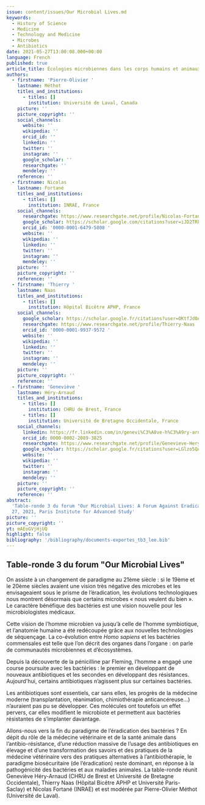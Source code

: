 ```yaml
---
issue: content/issues/Our Microbial Lives.md
keywords:
  - History of Science
  - Medicine
  - Technology and Medicine
  - Microbes
  - Antibiotics
date: 2021-05-27T13:00:08.000+00:00
language: French
published: true
article_title: Écologies microbiennes dans les corps humains et animaux
authors:
  - firstname: 'Pierre-Olivier '
    lastname: Méthot
    titles_and_institutions:
      - titles: []
        institution: Université de Laval, Canada
    picture: ''
    picture_copyright: ''
    social_channels:
      website: ''
      wikipedia: ''
      orcid_id: ''
      linkedin: ''
      twitter: ''
      instagram: ''
      google_scholar: ''
      researchgate: ''
      mendeley: ''
    reference: ''
  - firstname: Nicolas
    lastname: Fortané
    titles_and_institutions:
      - titles: []
        institution: INRAE, France
    social_channels:
      researchgate: https://www.researchgate.net/profile/Nicolas-Fortane
      google_scholar: https://scholar.google.com/citations?user=iJD2TRkAAAAJ&hl=fr
      orcid_id: '0000-0001-6479-5808 '
      website: ''
      wikipedia: ''
      linkedin: ''
      twitter: ''
      instagram: ''
      mendeley: ''
    picture: ''
    picture_copyright: ''
    reference: ''
  - firstname: 'Thierry '
    lastname: Naas
    titles_and_institutions:
      - titles: []
        institution: Hôpital Bicêtre APHP, France
    social_channels:
      google_scholar: https://scholar.google.fr/citations?user=OKtfJd0AAAAJ&hl=fr
      researchgate: https://www.researchgate.net/profile/Thierry-Naas
      orcid_id: '0000-0001-9937-9572 '
      website: ''
      wikipedia: ''
      linkedin: ''
      twitter: ''
      instagram: ''
      mendeley: ''
    picture: ''
    picture_copyright: ''
    reference: ''
  - firstname: 'Geneviève '
    lastname: Héry-Arnaud
    titles_and_institutions:
      - titles: []
        institution: CHRU de Brest, France
      - titles: []
        institution: Université de Bretagne Occidentale, France
    social_channels:
      linkedin: https://fr.linkedin.com/in/genevi%C3%A8ve-h%C3%A9ry-arnaud-aa695314a
      orcid_id: 0000-0002-2089-3825
      researchgate: https://www.researchgate.net/profile/Genevieve-Hery-Arnaud
      google_scholar: https://scholar.google.fr/citations?user=LGlzo5QAAAAJ&hl=fr
      website: ''
      wikipedia: ''
      twitter: ''
      instagram: ''
      mendeley: ''
    picture: ''
    picture_copyright: ''
    reference: ''
abstract:
  'Table-ronde 3 du forum "Our Microbial Lives: A Forum Against Eradication",  May
  27, 2021, Paris Institute for Advanced Study'
picture: ''
picture_copyright: ''
yt: mAEoGVjHjUQ
highlight: false
bibliography: '/bibliography/documents-exportes_tb3_lee.bib'
---
```


## Table-ronde 3 du forum "Our Microbial Lives"

On assiste à un changement de paradigme au 21ème siècle : si le 19ème et le 20ème siècles avaient une vision très négative des microbes et les envisageaient sous le prisme de l’éradication, les évolutions technologiques nous montrent désormais que certains microbes « nous veulent du bien ». Le caractère bénéfique des bactéries est une vision nouvelle pour les microbiologistes médicaux.

Cette vision de l’homme microbien va jusqu’à celle de l’homme symbiotique, et l’anatomie humaine a été redécoupée grâce aux nouvelles technologies de séquençage. La co-évolution entre _Homo sapiens_ et les bactéries commensales est telle que l’on décrit des organes dans l’organe : on parle de communautés microbiennes et d’écosystèmes.

Depuis la découverte de la pénicilline par Fleming, l’homme a engagé une course poursuite avec les bactéries : le premier en développant de nouveaux antibiotiques et les secondes en développant des résistances. Aujourd'hui, certains antibiotiques n’agissent plus sur certaines bactéries.

Les antibiotiques sont essentiels, car sans elles, les progrès de la médecine moderne (transplantation, réanimation, chimiothérapie anticancéreuse…) n’auraient pas pu se développer. Ces molécules ont toutefois un effet pervers, car elles modifient le microbiote et permettent aux bactéries résistantes de s’implanter davantage.

Allons-nous vers la fin du paradigme de l’éradication des bactéries ? En dépit du rôle de la médecine vétérinaire et de la santé animale dans l’antibio-résistance, d’une réduction massive de l’usage des antibiotiques en élevage et d’une transformation des savoirs et des pratiques de la médecine vétérinaire vers des pratiques alternatives à l’antibiothérapie, le paradigme biosécuritaire (de l’éradication) reste dominant, en réponse à la pathogénicité des bactéries et aux maladies animales. La table-ronde réunit Geneviève Héry-Arnaud (CHRU de Brest et Université de Bretagne Occidentale), Thierry Naas (Hôpital Bicêtre APHP et Université Paris-Saclay) et Nicolas Fortané (INRAE) et est modérée par Pierre-Olivier Méthot (Université de Laval).

<Youtube yt="mAEoGVjHjUQ" caption ="Écologies microbiennes dans les corps humains et animaux"></Youtube>

